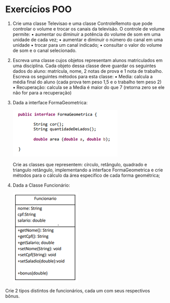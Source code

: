 # Exercícios POO
1) Crie uma classe Televisao e uma classe ControleRemoto que pode controlar o volume e
   trocar os canais da televisão. O controle de volume permite:
   ▪ aumentar ou diminuir a potência do volume de som em uma unidade de cada vez;
   ▪ aumentar e diminuir o número do canal em uma unidade
   ▪ trocar para um canal indicado;
   ▪ consultar o valor do volume de som e o canal selecionado.


2) Escreva uma classe cujos objetos representam alunos matriculados em uma disciplina.
   Cada objeto dessa classe deve guardar os seguintes dados do aluno: matrícula, nome,
   2 notas de prova e 1 nota de trabalho. Escreva os seguintes métodos para esta classe:
   ▪ Media: calcula a média final do aluno (cada prova tem peso 1,5 e o trabalho tem
   peso 2)
   ▪ Recuperação: calcula se a Media é maior do que 7 (retorna zero se ele não for para
   a recuperação)


3) Dada a interface FormaGeometrica:

   ![img_1.png](img/img_1.png)

   Crie as classes que representem: círculo, retângulo, quadrado e triangulo retângulo,
   implementando a interface FormaGeometrica e crie métodos para o cálculo da área
   especifico de cada forma geométrica;


4) Dada a Classe Funcionário:

   ![img.png](img/img.png)

Crie 2 tipos distintos de funcionários, cada um com seus respectivos bônus.

